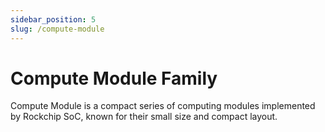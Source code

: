```yaml
---
sidebar_position: 5
slug: /compute-module
---
```


# Compute Module Family

Compute Module is a compact series of computing modules implemented by Rockchip SoC, known for their small size and compact layout.

<DocCardList />
